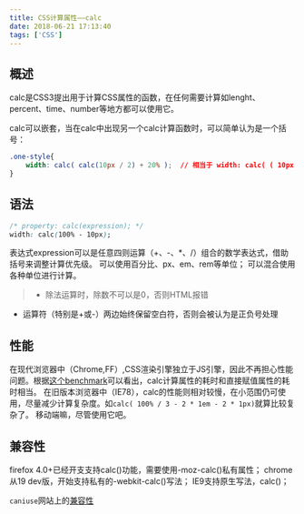 ```yaml
---
title: CSS计算属性——calc
date: 2018-06-21 17:13:40
tags: ['CSS']
---
```


## 概述
calc是CSS3提出用于计算CSS属性的函数，在任何需要计算如lenght、percent、time、number等地方都可以使用它。

calc可以嵌套，当在calc中出现另一个calc计算函数时，可以简单认为是一个括号：
```css
.one-style{
    width: calc( calc(10px / 2) + 20% );  // 相当于 width: calc( ( 10px / 2 ) + 20% );
}
```

## 语法
```css
/* property: calc(expression); */
width: calc(100% - 10px);
```
表达式expression可以是任意四则运算（+、-、*、/）组合的数学表达式，借助括号来调整计算优先级。
可以使用百分比、px、em、rem等单位；
可以混合使用各种单位进行计算。

> * 除法运算时，除数不可以是0，否则HTML报错
* 运算符（特别是+或-）两边始终保留空白符，否则会被认为是正负号处理

## 性能
在现代浏览器中（Chrome,FF）,CSS渲染引擎独立于JS引擎，因此不再担心性能问题。根据[这个benchmark](https://jsperf.com/css-calc-benchmarking)可以看出，calc计算属性的耗时和直接赋值属性的耗时相当。
在旧版本浏览器中（IE78），calc的性能则相对较慢，在小范围仍可使用，尽量减少计算复杂度。如`calc( 100% / 3 - 2 * 1em - 2 * 1px)`就算比较复杂了。
移动端嘛，尽管使用它吧。

## 兼容性
firefox 4.0+已经开支支持calc()功能，需要使用-moz-calc()私有属性；
chrome从19 dev版，开始支持私有的-webkit-calc()写法；
IE9支持原生写法，calc()；

`caniuse`网站上的[兼容性](https://caniuse.com/#feat=calc)

